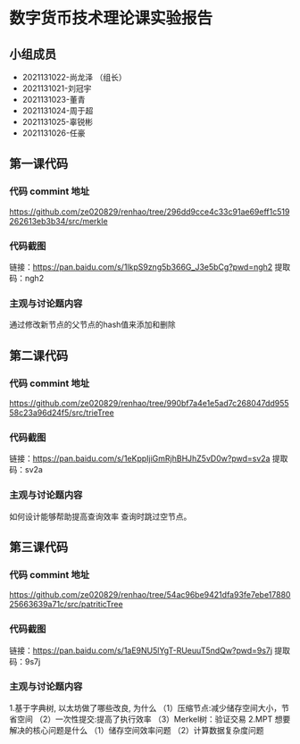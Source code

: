 # 数字货币技术理论课实验报告

## 小组成员

- 2021131022-尚龙泽 （组长）
- 2021131021-刘冠宇
- 2021131023-董青
- 2021131024-周于超
- 2021131025-辜锐彬
- 2021131026-任豪




## 第一课代码


### 代码 commint 地址
https://github.com/ze020829/renhao/tree/296dd9cce4c33c91ae69eff1c519262613eb3b34/src/merkle


### 代码截图

链接：https://pan.baidu.com/s/1lkpS9zng5b366G_J3e5bCg?pwd=ngh2 
提取码：ngh2

### 主观与讨论题内容

通过修改新节点的父节点的hash值来添加和删除



## 第二课代码


### 代码 commint 地址
https://github.com/ze020829/renhao/tree/990bf7a4e1e5ad7c268047dd95558c23a96d24f5/src/trieTree


### 代码截图

链接：https://pan.baidu.com/s/1eKppIjiGmRjhBHJhZ5vD0w?pwd=sv2a 
提取码：sv2a


### 主观与讨论题内容
如何设计能够帮助提⾼查询效率
查询时跳过空节点。


## 第三课代码

### 代码 commint 地址
https://github.com/ze020829/renhao/tree/54ac96be9421dfa93fe7ebe1788025663639a71c/src/patriticTree


### 代码截图

链接：https://pan.baidu.com/s/1aE9NU5lYgT-RUeuuT5ndQw?pwd=9s7j 
提取码：9s7j

### 主观与讨论题内容


1.基于字典树, 以太坊做了哪些改良, 为什么
（1）压缩节点:减少储存空间大小，节省空间
（2）一次性提交:提高了执行效率
（3）Merkel树：验证交易
2.MPT 想要解决的核⼼问题是什么
（1）储存空间效率问题
（2）计算数据复杂度问题
